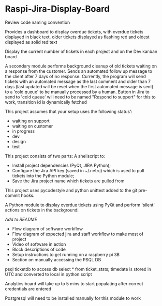 # Raspi-Jira-Display-Board



Review code naming convention


Provides a dashboard to display overdue tickets, with overdue tickets displayed in black text, older tickets displayed as flashing red and oldest displayed as solid red text

Display the current number of tickets in each project and on the Dev kanban board

A secondary module performs background cleanup of old tickets waiting on a response from the customer.
Sends an automated follow up message to the client after 7 days of no response. Currently, the program will send tickets with an automated message as the last comment and older than 7 days (last updated will be reset when the first automated message is sent) to a 'cold queue' to be manually processed by a human.
Button in Jira to send to 'cold queue' will need to be named "Respond to support" for this to work, transition id is dynamically fetched

This project assumes that your setup uses the following status':
* waiting on support
* waiting on customer
* in progress
* dev
* design
* test

This project consists of two parts: 
A shellscript to:
* Install project dependencies (PyQt, JIRA Python);
* Configure the Jira API key (saved in ~/.netrc) which is used to pull tickets into the Python module;
* Save the Jira project name which tickets are pulled from

This project uses pycodestyle and python unittest added to the git pre-commit hooks.

A Python module to display overdue tickets using PyQt and perform 'silent' actions on tickets in the background.

*Add to README*
* Flow diagram of software workflow
* Flow diagram of expected jira and staff workflow to make most of project
* Video of software in action
* Block descriptions of code
* Setup instructions to get running on a raspberry pi 3B
* Section on manually accessing the PSQL DB

psql ticketdb to access db
select * from ticket_stats;
timedate is stored in UTC and converted to local in python script

Analytics board will take up to 5 mins to start populating after correct credentials are entered
 
Postgresql will need to be installed manually for this module to work


